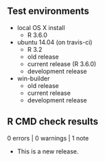 ## Test environments

* local OS X install
  - R 3.6.0
* ubuntu 14.04 (on travis-ci)
  - R 3.2
  - old release
  - current release (R 3.6.0)
  - development release
* win-builder 
  - old release
  - current release
  - development release

## R CMD check results

0 errors | 0 warnings | 1 note

* This is a new release.
